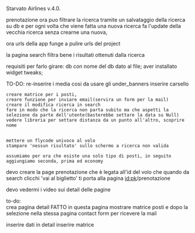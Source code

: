 Starvato Airlines v.4.0.

prenotazione ora puo filtrare la ricerca tramite un salvataggio della ricerca su db e per ogni volta che viene fatta una nuova ricerca fa l'update della vecchia ricerca senza crearne una nuova, 

ora urls della app funge a pulire urls del project

la pagina search filtra bene i risultati ottenuti dalla ricerca


requisiti per farlo girare:
    db con nome del db dato al file;
    aver installato widget tweaks;

TO-DO:
    re-inserire i media cosi da usare gli under_banners
    inserire carsello

    creare matrice per i posti,
    creare funzione per inviare email(servira un form per la mail)
    creare il modifica ricerca in search
    fare in modo che la ricerca non parta subito ma che aspetti la selezione da parte dell'utente(basterebbe settare la data su Null)
    vedere libreria per settare distanza da un punto all'altro, scoprire nome


    mettere un flycode univoco al volo
    stampare 'nessun risultato' sullo schermo a ricerca non valida

    assumiamo per ora che esiste una solo tipo di posti, in seguito aggiungiamo seconda, prima ed economy



devo creare la page prenotazione che è legata all'id del volo che quando da search clicchi 'vai al biglietto' ti porta alla pagina <id:pk>/prenotazione

devo vedermi i video sui detail delle pagine

to-do:  
crea pagina detail FATTO
in questa pagina mostrare matrice posti e dopo la selezione nella stessa pagina contact form per ricevere la mail

inserire dati in detail
inserire matrice



